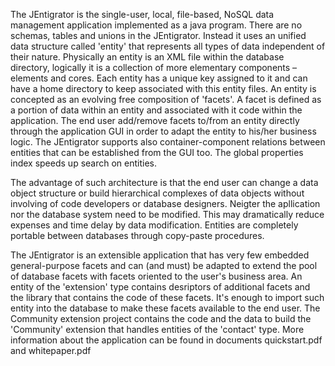 ﻿The JEntigrator is the single-user, local, file-based,  NoSQL data management application implemented as a java program. There are no schemas, tables and unions in the JEntigrator. Instead it uses an unified data structure called 'entity' that represents all types of data independent of their nature. Physically an entity is an XML file within the database directory, logically it is a collection of more elementary components – elements and cores. Each entity has a unique key assigned to it and can have a home directory to keep associated  with this entity files. An entity is concepted as an evolving free composition of 'facets'. A facet is defined as a portion of data within an entity and associated with it code within the application. The end user add/remove facets to/from an entity directly through the application GUI in order to adapt the entity to his/her business logic. The JEntigrator supports also container-component relations between entities that can be established from the GUI too. The global properties index speeds up search on entities.

The advantage of such architecture is that the end user can change a data object structure or build hierarchical complexes of data objects without involving of code developers or database designers. Neigter the apllication nor the database system need to be modified. This may dramatically reduce expenses and time delay by data modification. Entities are completely portable between databases through copy-paste procedures.

The JEntigrator is an extensible application that has very few embedded general-purpose facets and can (and must) be adapted to extend the pool of database facets with facets oriented to the user's business area. An entity of the 'extension' type contains desriptors of additional facets and the library that contains the code of these facets. It's enough to import such entity into the database to make these facets available to the end user. The Community extension project contains the code and the data to build the 'Community' extension that handles entities of the 'contact' type. More information about the application can be found in documents quickstart.pdf and whitepaper.pdf

